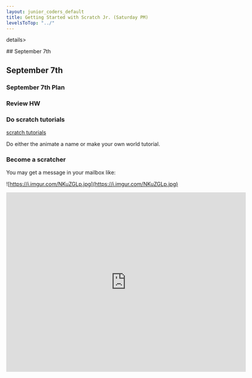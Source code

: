 ```yaml
---
layout: junior_coders_default
title: Getting Started with Scratch Jr. (Saturday PM)
levelsToTop: "../"
---
```



details>
<summary>## September 7th
</summary>

## September 7th


### September 7th Plan

### Review HW

### Do scratch tutorials

[scratch tutorials](https://scratch.mit.edu/projects/editor/?tutorial=all) 

Do either the animate a name or make your own world tutorial. 


### Become a scratcher

You may get a message in your mailbox like:

![https://i.imgur.com/NKuZGLp.jpg](https://i.imgur.com/NKuZGLp.jpg)


<iframe src="https://archive.org/embed/ScratchBeats" width="640" height="480" frameborder="0" webkitallowfullscreen="true" mozallowfullscreen="true" allowfullscreen></iframe>


</details>
 